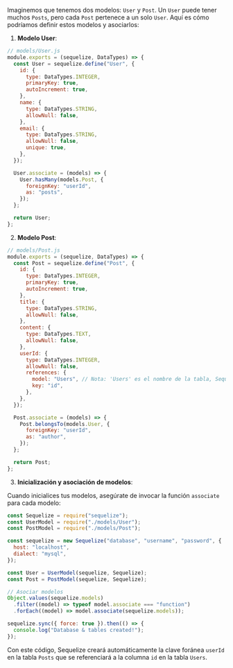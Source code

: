 Imaginemos que tenemos dos modelos: `User` y `Post`. Un `User` puede tener muchos `Posts`, pero cada `Post` pertenece a un solo `User`. Aquí es cómo podríamos definir estos modelos y asociarlos:

1. **Modelo User**:

```javascript
// models/User.js
module.exports = (sequelize, DataTypes) => {
  const User = sequelize.define("User", {
    id: {
      type: DataTypes.INTEGER,
      primaryKey: true,
      autoIncrement: true,
    },
    name: {
      type: DataTypes.STRING,
      allowNull: false,
    },
    email: {
      type: DataTypes.STRING,
      allowNull: false,
      unique: true,
    },
  });

  User.associate = (models) => {
    User.hasMany(models.Post, {
      foreignKey: "userId",
      as: "posts",
    });
  };

  return User;
};
```

2. **Modelo Post**:

```javascript
// models/Post.js
module.exports = (sequelize, DataTypes) => {
  const Post = sequelize.define("Post", {
    id: {
      type: DataTypes.INTEGER,
      primaryKey: true,
      autoIncrement: true,
    },
    title: {
      type: DataTypes.STRING,
      allowNull: false,
    },
    content: {
      type: DataTypes.TEXT,
      allowNull: false,
    },
    userId: {
      type: DataTypes.INTEGER,
      allowNull: false,
      references: {
        model: "Users", // Nota: 'Users' es el nombre de la tabla, Sequelize pluraliza automáticamente el nombre del modelo.
        key: "id",
      },
    },
  });

  Post.associate = (models) => {
    Post.belongsTo(models.User, {
      foreignKey: "userId",
      as: "author",
    });
  };

  return Post;
};
```

3. **Inicialización y asociación de modelos**:

Cuando inicialices tus modelos, asegúrate de invocar la función `associate` para cada modelo:

```javascript
const Sequelize = require("sequelize");
const UserModel = require("./models/User");
const PostModel = require("./models/Post");

const sequelize = new Sequelize("database", "username", "password", {
  host: "localhost",
  dialect: "mysql",
});

const User = UserModel(sequelize, Sequelize);
const Post = PostModel(sequelize, Sequelize);

// Asociar modelos
Object.values(sequelize.models)
  .filter((model) => typeof model.associate === "function")
  .forEach((model) => model.associate(sequelize.models));

sequelize.sync({ force: true }).then(() => {
  console.log("Database & tables created!");
});
```

Con este código, Sequelize creará automáticamente la clave foránea `userId` en la tabla `Posts` que se referenciará a la columna `id` en la tabla `Users`.
